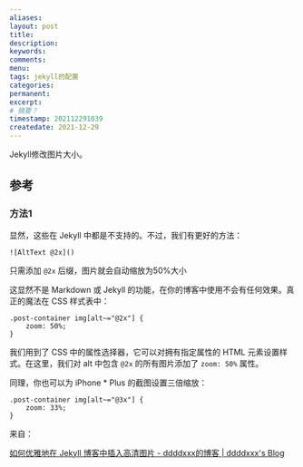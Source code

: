 ```yaml
---
aliases:
layout: post
title:
description:
keywords:
comments:
menu:
tags: jekyll的配置 
categories: 
permanent: 
excerpt:
# 摘要？
timestamp: 202112291039
createdate: 2021-12-29
---
```


Jekyll修改图片大小。

## 参考
### 方法1
显然，这些在 Jekyll 中都是不支持的。不过，我们有更好的方法：

```
![AltText @2x]()
```

只需添加 `@2x` 后缀，图片就会自动缩放为50%大小

这显然不是 Markdown 或 Jekyll 的功能，在你的博客中使用不会有任何效果。真正的魔法在 CSS 样式表中：

```
.post-container img[alt~="@2x"] {
    zoom: 50%;
}
```

我们用到了 CSS 中的属性选择器，它可以对拥有指定属性的 HTML 元素设置样式。在这里，我们对 alt 中包含 `@2x` 的所有图片添加了 `zoom: 50%` 属性。

同理，你也可以为 iPhone * Plus 的截图设置三倍缩放：

```
.post-container img[alt~="@3x"] {
    zoom: 33%;
}
```

来自：

[如何优雅地在 Jekyll 博客中插入高清图片 - ddddxxx的博客 \| ddddxxx's Blog](https://ddddxxx.github.io/2017/08/21/insert-retina-image-in-md/)